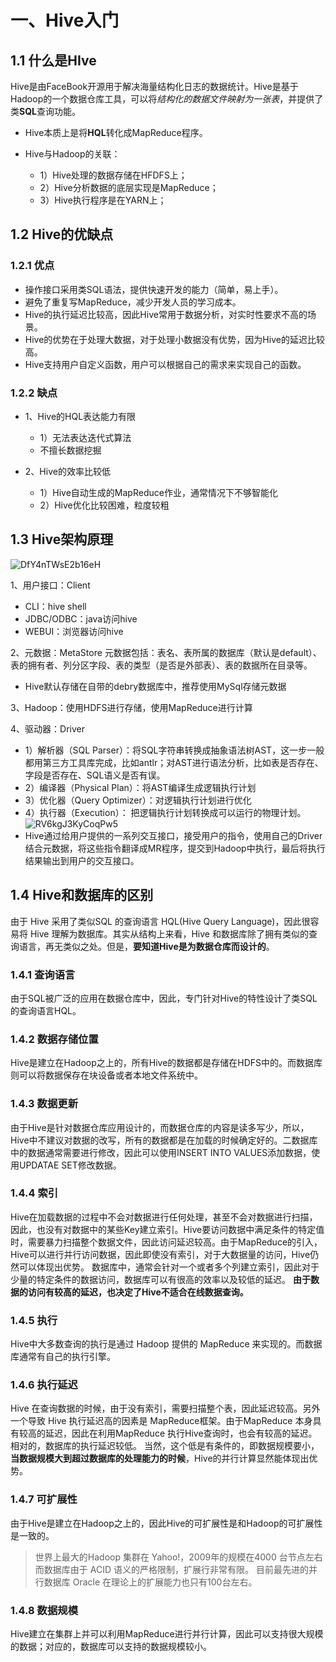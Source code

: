 # 一、Hive入门

## 1.1 什么是HIve

Hive是由FaceBook开源用于解决海量结构化日志的数据统计。Hive是基于Hadoop的一个数据仓库工具，可以将*结构化的数据文件映射为一张表*，并提供了类**SQL**查询功能。

* Hive本质上是将**HQL**转化成MapReduce程序。

* Hive与Hadoop的关联：
  * 1）Hive处理的数据存储在HFDFS上；
  * 2）Hive分析数据的底层实现是MapReduce；
  * 3）Hive执行程序是在YARN上；

## 1.2 Hive的优缺点

### 1.2.1 优点

* 操作接口采用类SQL语法，提供快速开发的能力（简单，易上手）。
* 避免了重复写MapReduce，减少开发人员的学习成本。
* Hive的执行延迟比较高，因此Hive常用于数据分析，对实时性要求不高的场景。
* Hive的优势在于处理大数据，对于处理小数据没有优势，因为Hive的延迟比较高。
* Hive支持用户自定义函数，用户可以根据自己的需求来实现自己的函数。

### 1.2.2 缺点

* 1、Hive的HQL表达能力有限
  * 1）无法表达迭代式算法
  * 不擅长数据挖掘

* 2、Hive的效率比较低
  * 1）Hive自动生成的MapReduce作业，通常情况下不够智能化
  * 2）Hive优化比较困难，粒度较粗

## 1.3 Hive架构原理

![DfY4nTWsE2b16eH](https://i.loli.net/2021/05/24/DfY4nTWsE2b16eH.png)

1、用户接口：Client
* CLI：hive shell
* JDBC/ODBC：java访问hive
* WEBUI：浏览器访问hive

2、元数据：MetaStore
元数据包括：表名、表所属的数据库（默认是default）、表的拥有者、列分区字段、表的类型（是否是外部表）、表的数据所在目录等。

* Hive默认存储在自带的debry数据库中，推荐使用MySql存储元数据

3、Hadoop：使用HDFS进行存储，使用MapReduce进行计算

4、驱动器：Driver
* 1）解析器（SQL Parser）：将SQL字符串转换成抽象语法树AST，这一步一般都用第三方工具库完成，比如antlr；对AST进行语法分析，比如表是否存在、字段是否存在、SQL语义是否有误。
* 2）编译器（Physical Plan）：将AST编译生成逻辑执行计划
* 3）优化器（Query Optimizer）：对逻辑执行计划进行优化
* 4）执行器（Execution）： 把逻辑执行计划转换成可以运行的物理计划。
![RV6kgJ3KyCoqPw5](https://i.loli.net/2021/06/06/RV6kgJ3KyCoqPw5.png "Hive运行机制")
* Hive通过给用户提供的一系列交互接口，接受用户的指令，使用自己的Driver结合元数据，将这些指令翻译成MR程序，提交到Hadoop中执行，最后将执行结果输出到用户的交互接口。

## 1.4 Hive和数据库的区别

由于 Hive 采用了类似SQL 的查询语言 HQL(Hive Query Language)，因此很容易将 Hive 理解为数据库。其实从结构上来看，Hive 和数据库除了拥有类似的查询语言，再无类似之处。但是，**要知道Hive是为数据仓库而设计的**。

### 1.4.1 查询语言
由于SQL被广泛的应用在数据仓库中，因此，专门针对Hive的特性设计了类SQL的查询语言HQL。

### 1.4.2 数据存储位置
Hive是建立在Hadoop之上的，所有Hive的数据都是存储在HDFS中的。而数据库则可以将数据保存在块设备或者本地文件系统中。

### 1.4.3 数据更新
由于Hive是针对数据仓库应用设计的，而数据仓库的内容是读多写少，所以，Hive中不建议对数据的改写，所有的数据都是在加载的时候确定好的。二数据库中的数据通常需要进行修改，因此可以使用INSERT INTO VALUES添加数据，使用UPDATAE SET修改数据。

### 1.4.4 索引
Hive在加载数据的过程中不会对数据进行任何处理，甚至不会对数据进行扫描，因此，也没有对数据中的某些Key建立索引。Hive要访问数据中满足条件的特定值时，需要暴力扫描整个数据文件，因此访问延迟较高。由于MapReduce的引入，Hive可以进行并行访问数据，因此即使没有索引，对于大数据量的访问，Hive仍然可以体现出优势。
数据库中，通常会针对一个或者多个列建立索引，因此对于少量的特定条件的数据访问，数据库可以有很高的效率以及较低的延迟。
**由于数据的访问有较高的延迟，也决定了Hive不适合在线数据查询。**

### 1.4.5 执行
Hive中大多数查询的执行是通过 Hadoop 提供的 MapReduce 来实现的。而数据库通常有自己的执行引擎。

### 1.4.6 执行延迟
Hive 在查询数据的时候，由于没有索引，需要扫描整个表，因此延迟较高。另外一个导致 Hive 执行延迟高的因素是 MapReduce框架。由于MapReduce 本身具有较高的延迟，因此在利用MapReduce 执行Hive查询时，也会有较高的延迟。
相对的，数据库的执行延迟较低。
当然，这个低是有条件的，即数据规模要小，**当数据规模大到超过数据库的处理能力的时候**，Hive的并行计算显然能体现出优势。

### 1.4.7 可扩展性
由于Hive是建立在Hadoop之上的，因此Hive的可扩展性是和Hadoop的可扩展性是一致的。
> 世界上最大的Hadoop 集群在 Yahoo!，2009年的规模在4000 台节点左右
而数据库由于 ACID 语义的严格限制，扩展行非常有限。
> 目前最先进的并行数据库 Oracle 在理论上的扩展能力也只有100台左右。

### 1.4.8 数据规模
Hive建立在集群上并可以利用MapReduce进行并行计算，因此可以支持很大规模的数据；对应的，数据库可以支持的数据规模较小。
